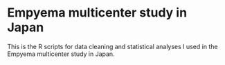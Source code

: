 # Empyema multicenter study in Japan

This is the R scripts for data cleaning and statistical analyses I used in the Empyema multicenter study in Japan.
